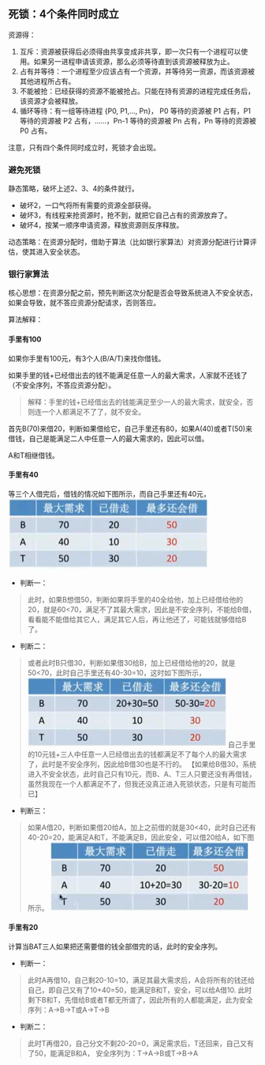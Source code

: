 ## 死锁：4个条件同时成立

资源得：
1.	互斥：资源被获得后必须得由共享变成非共享，即一次只有一个进程可以使用。如果另一进程申请该资源，那么必须等待直到该资源被释放为止。
2.	占有并等待：一个进程至少应该占有一个资源，并等待另一资源，而该资源被其他进程所占有。
3.	不能被抢：已经获得的资源不能被抢占。只能在持有资源的进程完成任务后，该资源才会被释放。
4.	循环等待：有一组等待进程 {P0, P1,..., Pn}， P0 等待的资源被 P1 占有，P1 等待的资源被 P2 占有，......，Pn-1 等待的资源被 Pn 占有，Pn 等待的资源被 P0 占有。

注意，只有四个条件同时成立时，死锁才会出现。

### 避免死锁

静态策略，破坏上述2、3、4的条件就行。

* 破坏2，一口气将所有需要的资源全部获得。
* 破坏3，有线程来抢资源时，抢不到，就把它自己占有的资源放弃了。
* 破坏4，按某一顺序申请资源，释放资源则反序释放。

动态策略：在资源分配时，借助于算法（比如银行家算法）对资源分配进行计算评估，使其进入安全状态。

### 银行家算法

核心思想：在资源分配之前，预先判断这次分配是否会导致系统进入不安全状态，如果会导致，就不答应资源分配请求，否则答应。

算法解释：

#### 手里有100

如果你手里有100元，有3个人(B/A/T)来找你借钱。

如果手里的钱+已经借出去的钱不能满足任意一人的最大需求，人家就不还钱了（不安全序列，不答应资源分配）。

>解释：手里的钱+已经借出去的钱能满足至少一人的最大需求，就安全，否则连一个人都满足不了了，就不安全。

首先B(70)来借20，判断如果借给它，自己手里还有80，如果A(40)或者T(50)来借钱，自己是能满足二人中任意一人的最大需求的，因此可以借。

A和T相继借钱。

#### 手里有40

等三个人借完后，借钱的情况如下图所示，而自己手里还有40元，
![40](media/1.png)

* 判断一：
>此时，如果B想借50，判断如果将手里的40全给他，加上已经借给他的20，就是60<70，满足不了其最大需求，因此是不安全序列，不能给B借，看看能不能借给其它人，满足其它人后，再让他还了，可能钱就够借给B了。
* 判断二：
>或者此时B只借30，判断如果借30给B，加上已经借给他的20，就是50<70，此时自己手里还有40-30=10，这时如下图所示，
>![40](media/2.png)
>自己手里的10元钱+三人中任意一人已经借出去的钱都满足不了每个人的最大需求了，此时是不安全序列，因此给B借30也是不行的。
>【如果给B借30，系统进入不安全状态，此时自己只有10元，而B、A、T三人只要还没有再借钱，虽然我现在一个人都满足不了，但我还没真正进入死锁状态，只是有可能而已】
* 判断三：
>如果A借20，判断如果借20给A，加上之前借的就是30<40，此时自己还有40-20=20，能满足A和T，不能满足B，因此安全，可以借20给A，如下图所示。
>![40](media/3.png)

#### 手里有20

计算当BAT三人如果把还需要借的钱全部借完的话，此时的安全序列。

* 判断一：

>此时A再借10，自己剩20-10=10，满足其最大需求后，A会将所有的钱还给自己，即自己又有了10+40=50，能满足B和T，安全，可以给A借10.
>此时剩下B和T，先借给B或者T都无所谓了，因此所有的人都能满足，此为安全序列：A->B->T或A->T->B

* 判断二：

>此时T再借20，自己分文不剩20-20=0，满足需求后，T还回来，自己又有了50，能满足B和A，
安全序列为：T->A->B或T->B->A
